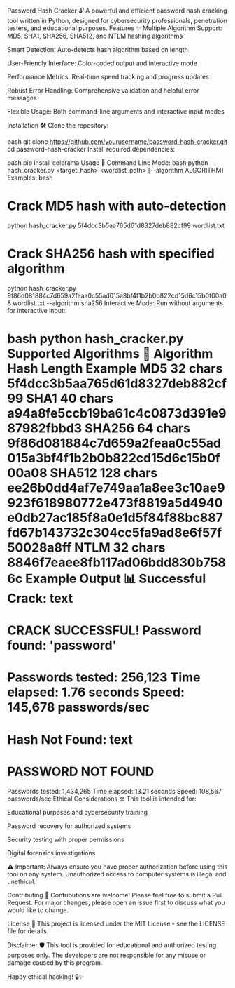 Password Hash Cracker 🔓
A powerful and efficient password hash cracking tool written in Python, designed for cybersecurity professionals, penetration testers, and educational purposes.
Features ✨
Multiple Algorithm Support: MD5, SHA1, SHA256, SHA512, and NTLM hashing algorithms

Smart Detection: Auto-detects hash algorithm based on length

User-Friendly Interface: Color-coded output and interactive mode

Performance Metrics: Real-time speed tracking and progress updates

Robust Error Handling: Comprehensive validation and helpful error messages

Flexible Usage: Both command-line arguments and interactive input modes

Installation 🛠️
Clone the repository:

bash
git clone https://github.com/yourusername/password-hash-cracker.git
cd password-hash-cracker
Install required dependencies:

bash
pip install colorama
Usage 🚀
Command Line Mode:
bash
python hash_cracker.py <target_hash> <wordlist_path> [--algorithm ALGORITHM]
Examples:
bash
# Crack MD5 hash with auto-detection
python hash_cracker.py 5f4dcc3b5aa765d61d8327deb882cf99 wordlist.txt

# Crack SHA256 hash with specified algorithm
python hash_cracker.py 9f86d081884c7d659a2feaa0c55ad015a3bf4f1b2b0b822cd15d6c15b0f00a08 wordlist.txt --algorithm sha256
Interactive Mode:
Run without arguments for interactive input:

bash
python hash_cracker.py
Supported Algorithms 🔐
Algorithm	Hash Length	Example
MD5	32 chars	5f4dcc3b5aa765d61d8327deb882cf99
SHA1	40 chars	a94a8fe5ccb19ba61c4c0873d391e987982fbbd3
SHA256	64 chars	9f86d081884c7d659a2feaa0c55ad015a3bf4f1b2b0b822cd15d6c15b0f00a08
SHA512	128 chars	ee26b0dd4af7e749aa1a8ee3c10ae9923f618980772e473f8819a5d4940e0db27ac185f8a0e1d5f84f88bc887fd67b143732c304cc5fa9ad8e6f57f50028a8ff
NTLM	32 chars	8846f7eaee8fb117ad06bdd830b7586c
Example Output 📊
Successful Crack:
text
==================================================
CRACK SUCCESSFUL! Password found: 'password'
==================================================
Passwords tested: 256,123
Time elapsed: 1.76 seconds
Speed: 145,678 passwords/sec
==================================================
Hash Not Found:
text
==================================================
PASSWORD NOT FOUND
==================================================
Passwords tested: 1,434,265
Time elapsed: 13.21 seconds
Speed: 108,567 passwords/sec
Ethical Considerations ⚖️
This tool is intended for:

Educational purposes and cybersecurity training

Password recovery for authorized systems

Security testing with proper permissions

Digital forensics investigations

⚠️ Important: Always ensure you have proper authorization before using this tool on any system. Unauthorized access to computer systems is illegal and unethical.

Contributing 🤝
Contributions are welcome! Please feel free to submit a Pull Request. For major changes, please open an issue first to discuss what you would like to change.

License 📄
This project is licensed under the MIT License - see the LICENSE file for details.

Disclaimer 🛡️
This tool is provided for educational and authorized testing purposes only. The developers are not responsible for any misuse or damage caused by this program.

Happy ethical hacking! 🔒✨
